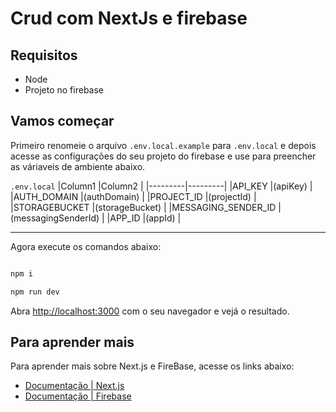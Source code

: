 # Crud com NextJs e firebase

## Requisitos

- Node
- Projeto no firebase 
## Vamos começar

Primeiro renomeie o arquivo `.env.local.example` para `.env.local` e depois acesse as configurações do seu projeto do firebase e use para preencher as váriaveis de ambiente abaixo.


`.env.local`
|Column1  |Column2  |
|---------|---------|
|API_KEY     |(apiKey)         |
|AUTH_DOMAIN     |(authDomain)         |
|PROJECT_ID     |(projectId)         |
|STORAGEBUCKET     |(storageBucket)         |
|MESSAGING_SENDER_ID     |(messagingSenderId)         |
|APP_ID     |(appId)         |
   

--------

Agora execute os comandos abaixo: 

```bash

npm i

npm run dev

```

Abra [http://localhost:3000](http://localhost:3000) com o seu navegador e vejá o resultado.

## Para aprender mais

Para aprender mais sobre Next.js e FireBase, acesse os links abaixo:

- [Documentação | Next.js](https://nextjs.org/docs)
- [Documentação | Firebase](https://firebase.google.com/docs?gclid=Cj0KCQjwxIOXBhCrARIsAL1QFCZ1LD27_i9K-nEKbL5t7RO5llDksTbDH2V5EVJd1FOSZjxhQrT_8TsaAknMEALw_wcB&gclsrc=aw.ds)

